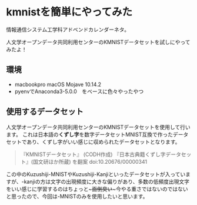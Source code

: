 # kmnistを簡単にやってみた
情報通信システム工学科アドベンドカレンダーネタ。

人文学オープンデータ共同利用センターのKMNISTデータセットを試しにやってみたよ！

## 環境
 - macbookpro  macOS Mojave 10.14.2
 - pyenvでAnaconda3-5.0.0　をベースに色々やったやつ


## 使用するデータセット
人文学オープンデータ共同利用センターのKMNISTデータセットを使用して行います。
これは日本語の**くずし字**を数字データセットMNIST互換で作ったデータセットであり、くずし字がいい感じに収められたデータセットとなります。

> 『KMNISTデータセット』 (CODH作成) 『日本古典籍くずし字データセット』(国文研ほか所蔵) を翻案
> doi:10.20676/00000341

この中のKuzushiji-MNISTやKuzushiji-Kanjiといったデータセットが入っていますが、-kanjiの方は文字の出現頻度に大きな偏りがあり、多数の低頻度出現文字をいい感じに学習するのはちょっと~~~面倒臭い~~~今やる重さではないのではないと思ったので、今回は-MNISTのみを使用したいと思います。
